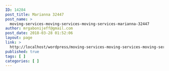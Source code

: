 ```yaml
---
ID: 14284
post_title: Marianna 32447
post_name: >
  moving-services-moving-services-moving-services-marianna-32447
author: mrgabonijeff@gmail.com
post_date: 2018-03-28 01:52:06
layout: page
link: >
  http://localhost/wordpress/moving-services-moving-services-moving-services-marianna-32447/
published: true
tags: [ ]
categories: [ ]
---
```

